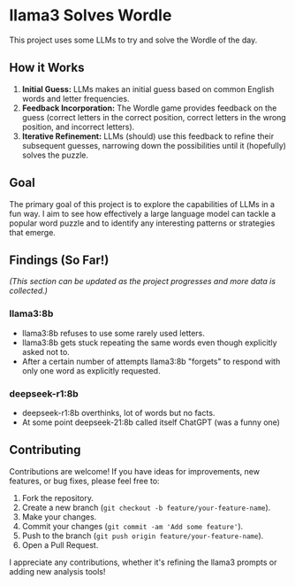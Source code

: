 # llama3 Solves Wordle

This project uses some LLMs to try and solve the Wordle of the day.

## How it Works

1. **Initial Guess:** LLMs makes an initial guess based on common English words and letter frequencies.
2. **Feedback Incorporation:** The Wordle game provides feedback on the guess (correct letters in the correct position, correct letters in the wrong position, and incorrect letters).
3. **Iterative Refinement:** LLMs (should) use this feedback to refine their subsequent guesses, narrowing down the possibilities until it (hopefully) solves the puzzle.

## Goal

The primary goal of this project is to explore the capabilities of LLMs in a fun way. I aim to see how effectively a large language model can tackle a popular word puzzle and to identify any interesting patterns or strategies that emerge.

## Findings (So Far!)

*(This section can be updated as the project progresses and more data is collected.)*

### llama3:8b

* llama3:8b refuses to use some rarely used letters.
* llama3:8b gets stuck repeating the same words even though explicitly asked not to.
* After a certain number of attempts llama3:8b "forgets" to respond with only one word as explicitly requested.

### deepseek-r1:8b

* deepseek-r1:8b overthinks, lot of words but no facts.
* At some point deepseek-21:8b called itself ChatGPT (was a funny one)

## Contributing

Contributions are welcome! If you have ideas for improvements, new features, or bug fixes, please feel free to:

1.  Fork the repository.
2.  Create a new branch (`git checkout -b feature/your-feature-name`).
3.  Make your changes.
4.  Commit your changes (`git commit -am 'Add some feature'`).
5.  Push to the branch (`git push origin feature/your-feature-name`).
6.  Open a Pull Request.

I appreciate any contributions, whether it's refining the llama3 prompts or adding new analysis tools!
